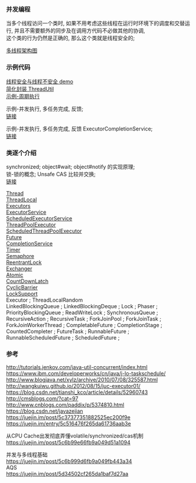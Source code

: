 ### 并发编程   
当多个线程访问一个类时, 如果不用考虑这些线程在运行时环境下的调度和交替运行, 并且不需要额外的同步及在调用方代码不必做其他的协调,    
这个类的行为仍然是正确的, 那么这个类就是线程安全的;   

[多线程架构图](basic/concurrent/ImageFiles/mt_001.png)  
### 示例代码  
[线程安全与线程不安全 demo](basic/concurrent/sample/safe_unsafe.md)   
[简化封装 ThreadUtil](basic/concurrent/ThreadUtil.md)  
[示例-周期执行](basic/concurrent/sample/ses_01.md)   

示例-并发执行, 多任务完成, 反馈;  
[链接](basic/concurrent/sample/es_01.md)   

示例-并发执行, 多任务完成, 反馈 ExecutorCompletionService;  
[链接](basic/concurrent/sample/es_01.md)   

### 类逐个介绍  
synchronized; object#wait; object#notify 的实现原理;  
锁-锁的概念;  Unsafe CAS 比较并交换;  
[链接](basic/concurrent/synchronized.md)  

[Thread](basic/concurrent/Thread.md)  
[ThreadLocal](basic/concurrent/ThreadLocal.md)   
[Executors](basic/concurrent/Executors.md)  
[ExecutorService](basic/concurrent/ExecutorService.md)  
[ScheduledExecutorService](basic/concurrent/ScheduledExecutorService.md)  
[ThreadPoolExecutor](basic/concurrent/ThreadPoolExecutor.md)  
[ScheduledThreadPoolExecutor](basic/concurrent/ScheduledThreadPoolExecutor.md)  
[Future](basic/concurrent/Future.md)  
[CompletionService](basic/concurrent/CompletionService.md)  
[Timer](basic/concurrent/Timer.md)  
[Semaphore](basic/concurrent/Semaphore.md)  
[ReentrantLock](basic/concurrent/ReentrantLock.md)  
[Exchanger](basic/concurrent/Exchanger.md)  
[Atomic](basic/concurrent/Atomic)  
[CountDownLatch](basic/concurrent/CountDownLatch.md)  
[CyclicBarrier](basic/concurrent/CyclicBarrier.md)  
[LockSupport](basic/concurrent/LockSupport.md)  
Executor ;
ThreadLocalRandom  
LinkedBlockingQueue ;
LinkedBlockingDeque ;
Lock ;
Phaser ;
PriorityBlockingQueue ;
ReadWriteLock ;
SynchronousQueue ;
RecursiveAction ;
RecursiveTask ;
ForkJoinPool ;
ForkJoinTask ;
ForkJoinWorkerThread ;
CompletableFuture ;
CompletionStage ;
CountedCompleter ;
FutureTask ;
RunnableFuture ;
RunnableScheduledFuture ;
ScheduledFuture ;

### 参考  
http://tutorials.jenkov.com/java-util-concurrent/index.html  
https://www.ibm.com/developerworks/cn/java/j-lo-taskschedule/  
http://www.blogjava.net/xylz/archive/2010/07/08/325587.html  
http://wangkuiwu.github.io/2012/08/15/juc-executor01/  
https://blog.csdn.net/tianshi_kco/article/details/52960743  
http://cmsblogs.com/?cat=97  
http://www.cnblogs.com/paddix/p/5374810.html  
https://blog.csdn.net/javazejian  
https://juejin.im/post/5c37377351882525ec200f9e  
https://juejin.im/entry/5c516476f265da61736aab3e  

从CPU Cache出发彻底弄懂volatile/synchronized/cas机制  
https://juejin.im/post/5c6b99e66fb9a049d51a1094  

并发与多线程基础  
https://juejin.im/post/5c6b999d6fb9a049fb443a34  
AQS  
https://juejin.im/post/5d34502cf265da1baf7d27aa  
